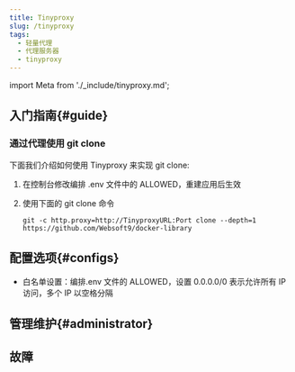 ```yaml
---
title: Tinyproxy
slug: /tinyproxy
tags:
  - 轻量代理
  - 代理服务器
  - tinyproxy
---
```


import Meta from './_include/tinyproxy.md';

<Meta name="meta" />

## 入门指南{#guide}

### 通过代理使用 git clone

下面我们介绍如何使用 Tinyproxy 来实现 git clone:

1. 在控制台修改编排 .env 文件中的 ALLOWED，重建应用后生效

2. 使用下面的 git clone 命令
    ```
    git -c http.proxy=http://TinyproxyURL:Port clone --depth=1 https://github.com/Websoft9/docker-library
    ```


## 配置选项{#configs}

- 白名单设置：编排.env 文件的 ALLOWED，设置 0.0.0.0/0 表示允许所有 IP 访问，多个 IP 以空格分隔

## 管理维护{#administrator}


## 故障
